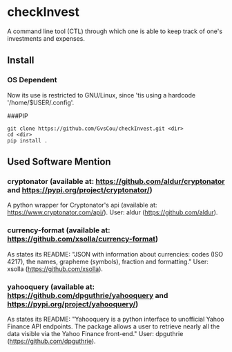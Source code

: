 # checkInvest

A command line tool (CTL) through which one is able to keep track of one's investments and expenses.

## Install

### OS Dependent
Now its use is restricted to GNU/Linux, since 'tis using a hardcode '/home/$USER/.config'.

###PIP

```
git clone https://github.com/GvsCou/checkInvest.git <dir>
cd <dir>
pip install .
```

## Used Software Mention

### cryptonator (available at: https://github.com/aldur/cryptonator and https://pypi.org/project/cryptonator/)

A python wrapper for Cryptonator's api (available at: https://www.cryptonator.com/api/). User: aldur (https://github.com/aldur).

### currency-format (available at: https://github.com/xsolla/currency-format)

As states its README: "JSON with information about currencies: codes (ISO 4217), the names, grapheme (symbols), fraction and formatting." User: xsolla (https://github.com/xsolla).

### yahooquery (available at: https://github.com/dpguthrie/yahooquery and https://pypi.org/project/yahooquery/)

As states its README: "Yahooquery is a python interface to unofficial Yahoo Finance API endpoints. The package allows a user to retrieve nearly all the data visible via the Yahoo Finance front-end." User: dpguthrie (https://github.com/dpguthrie).
